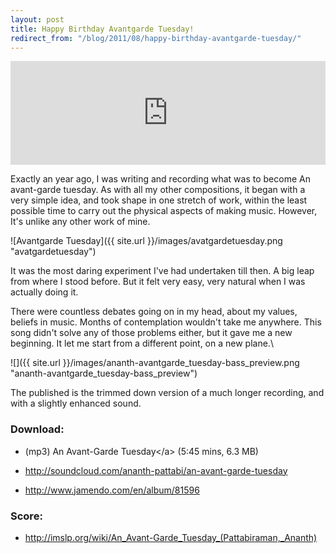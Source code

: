 ```yaml
---
layout: post
title: Happy Birthday Avantgarde Tuesday!
redirect_from: "/blog/2011/08/happy-birthday-avantgarde-tuesday/"
---
```


<iframe width="100%" height="166" scrolling="no" frameborder="no" src="https://w.soundcloud.com/player/?url=https%3A//api.soundcloud.com/tracks/8043164&amp;color=333333&amp;auto_play=false&amp;hide_related=false&amp;show_comments=true&amp;show_user=true&amp;show_reposts=false"></iframe>

Exactly an year ago, I was writing and recording what was to become An avant-garde tuesday. As with all my other compositions, it began with a very simple idea, and took shape in one stretch of work, within the least possible time to carry out the physical aspects of making music. However, It's unlike any other work of mine. 

![Avantgarde Tuesday]({{ site.url }}/images/avatgardetuesday.png "avatgardetuesday")

It was the most daring experiment I've had undertaken till then. A big leap from where I stood before. But it felt very easy, very natural when I was actually doing it.  

There were countless debates going on in my head, about my values, beliefs in music. Months of contemplation wouldn't take me anywhere.  This song didn't solve any of those problems either, but it gave me a new beginning. It let me start from a different point, on a new plane.\

![]({{ site.url }}/images/ananth-avantgarde_tuesday-bass_preview.png "ananth-avantgarde_tuesday-bass_preview")

The published is the trimmed down version of a much longer recording, and with a slightly enhanced sound.

### Download:

- (mp3) An Avant-Garde Tuesday\</a\> (5:45 mins, 6.3 MB)

- <http://soundcloud.com/ananth-pattabi/an-avant-garde-tuesday>

- <http://www.jamendo.com/en/album/81596>

### Score:

- <http://imslp.org/wiki/An_Avant-Garde_Tuesday_(Pattabiraman,_Ananth)>

